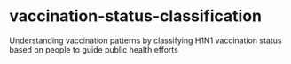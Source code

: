 # vaccination-status-classification
Understanding vaccination patterns by classifying H1N1 vaccination status based on people to guide public health efforts 
